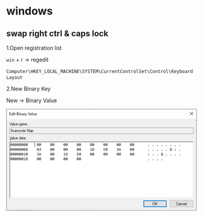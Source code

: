 # windows

## swap right ctrl & caps lock

1.Open registration list

`win` + r -> regedit

```regedit
Computer\HKEY_LOCAL_MACHINE\SYSTEM\CurrentControlSet\Control\Keyboard Layout
```

2.New Binary Key

New -> Binary Value

![scancode map](./Scancode%20Map.png)